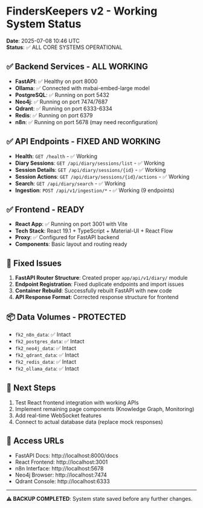 # FindersKeepers v2 - Working System Status

**Date**: 2025-07-08 10:46 UTC  
**Status**: ✅ ALL CORE SYSTEMS OPERATIONAL

## ✅ Backend Services - ALL WORKING
- **FastAPI**: ✅ Healthy on port 8000
- **Ollama**: ✅ Connected with mxbai-embed-large model  
- **PostgreSQL**: ✅ Running on port 5432
- **Neo4j**: ✅ Running on port 7474/7687
- **Qdrant**: ✅ Running on port 6333-6334
- **Redis**: ✅ Running on port 6379
- **n8n**: ✅ Running on port 5678 (may need reconfiguration)

## ✅ API Endpoints - FIXED AND WORKING
- **Health**: `GET /health` - ✅ Working
- **Diary Sessions**: `GET /api/diary/sessions/list` - ✅ Working  
- **Session Details**: `GET /api/diary/sessions/{id}` - ✅ Working
- **Session Actions**: `GET /api/diary/sessions/{id}/actions` - ✅ Working
- **Search**: `GET /api/diary/search` - ✅ Working
- **Ingestion**: `POST /api/v1/ingestion/*` - ✅ Working (9 endpoints)

## ✅ Frontend - READY
- **React App**: ✅ Running on port 3001 with Vite
- **Tech Stack**: React 19.1 + TypeScript + Material-UI + React Flow
- **Proxy**: ✅ Configured for FastAPI backend
- **Components**: Basic layout and routing ready

## 🔧 Fixed Issues
1. **FastAPI Router Structure**: Created proper `app/api/v1/diary/` module
2. **Endpoint Registration**: Fixed duplicate endpoints and import issues  
3. **Container Rebuild**: Successfully rebuilt FastAPI with new code
4. **API Response Format**: Corrected response structure for frontend

## 📦 Data Volumes - PROTECTED
- `fk2_n8n_data`: ✅ Intact
- `fk2_postgres_data`: ✅ Intact  
- `fk2_neo4j_data`: ✅ Intact
- `fk2_qdrant_data`: ✅ Intact
- `fk2_redis_data`: ✅ Intact
- `fk2_ollama_data`: ✅ Intact

## 🎯 Next Steps
1. Test React frontend integration with working APIs
2. Implement remaining page components (Knowledge Graph, Monitoring)
3. Add real-time WebSocket features
4. Connect to actual database data (replace mock responses)

## 🔗 Access URLs
- FastAPI Docs: http://localhost:8000/docs
- React Frontend: http://localhost:3001
- n8n Interface: http://localhost:5678 
- Neo4j Browser: http://localhost:7474
- Qdrant Console: http://localhost:6333

---
**⚠️ BACKUP COMPLETED**: System state saved before any further changes.